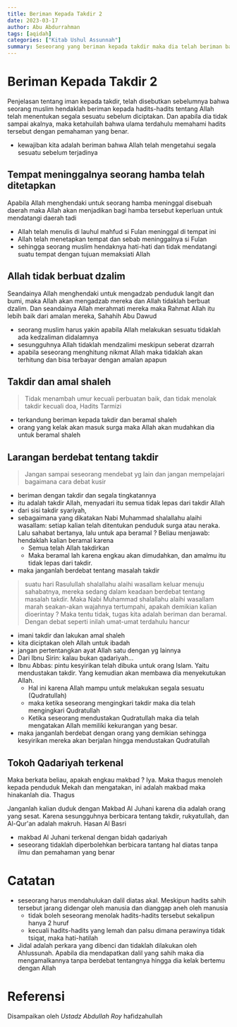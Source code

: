 ```yaml
---
title: Beriman Kepada Takdir 2 
date: 2023-03-17
author: Abu Abdurrahman
tags: [aqidah]
categories: ["Kitab Ushul Assunnah"]
summary: Seseorang yang beriman kepada takdir maka dia telah beriman bahwa Allah maha segalanya (Qudratullah), yaitu Allah maha mengetahui apa yang akan terjadi dan bagaimana terjadinya dan orang-orang dari kalangan sahabat yang Allah ridho terhadap mereka telah lurus pemahamannya tentang keimanan kepada takdir.
---
```


# Beriman Kepada Takdir 2

Penjelasan tentang iman kepada takdir, telah disebutkan sebelumnya bahwa seorang muslim hendaklah beriman kepada hadits-hadits tentang Allah telah menentukan segala sesuatu sebelum diciptakan. Dan apabila dia tidak sampai akalnya, maka ketahuilah bahwa ulama terdahulu memahami hadits tersebut dengan pemahaman yang benar.

- kewajiban kita adalah beriman bahwa Allah telah mengetahui segala sesuatu sebelum terjadinya

## Tempat meninggalnya seorang hamba telah ditetapkan 

Apabila Allah menghendaki untuk seorang hamba meninggal disebuah daerah maka Allah akan menjadikan bagi hamba tersebut keperluan untuk mendatangi daerah tadi

- Allah telah menulis di lauhul mahfud si Fulan meninggal di tempat ini
- Allah telah menetapkan tempat dan sebab meninggalnya si Fulan
- sehingga seorang muslim hendaknya hati-hati dan tidak mendatangi suatu tempat dengan tujuan memaksiati Allah

## Allah tidak berbuat dzalim

Seandainya Allah menghendaki untuk mengadzab penduduk langit dan bumi, maka Allah akan mengadzab mereka dan Allah tidaklah berbuat dzalim. Dan seandainya Allah merahmati mereka maka Rahmat Allah itu lebih baik dari amalan mereka, Sahahih Abu Dawud

- seorang muslim harus yakin apabila Allah melakukan sesuatu tidaklah ada kedzaliman didalamnya
- sesungguhnya Allah tidaklah mendzalimi meskipun seberat dzarrah
- apabila seseorang menghitung nikmat Allah maka tidaklah akan terhitung dan bisa terbayar dengan amalan apapun

## Takdir dan amal shaleh

> Tidak menambah umur kecuali perbuatan baik, dan tidak menolak takdir kecuali doa, Hadits Tarmizi

- terkandung beriman kepada takdir dan beramal shaleh
- orang yang kelak akan masuk surga maka Allah akan mudahkan dia untuk beramal shaleh

## Larangan berdebat tentang takdir

> Jangan sampai seseorang mendebat yg lain dan jangan mempelajari bagaimana cara debat kusir 

- beriman dengan takdir dan segala tingkatannya
- itu adalah takdir Allah, menyadari itu semua tidak lepas dari takdir Allah 
- dari sisi takdir syariyah, 
- sebagaimana yang dikatakan Nabi Muhammad shalallahu alaihi wasallam: setiap kalian telah ditentukan penduduk surga atau neraka. Lalu sahabat bertanya, lalu untuk apa beramal ? Beliau menjawab: hendaklah kalian beramal karena
  - Semua telah Allah takdirkan
  - Maka beramal lah karena engkau akan dimudahkan, dan amalmu itu tidak lepas dari takdir.
- maka janganlah berdebat tentang masalah takdir

> suatu hari Rasulullah shalallahu alaihi wasallam keluar menuju sahabatnya, mereka sedang dalam keadaan berdebat tentang masalah takdir. Maka Nabi Muhammad shalallahu alaihi wasallam marah seakan-akan wajahnya tertumpahi, apakah demikian kalian dioerintay ? Maka tentu tidak, tugas kita adalah beriman dan beramal. Dengan debat seperti inilah umat-umat terdahulu hancur 

- imani takdir dan lakukan amal shaleh
- kita diciptakan oleh Allah untuk ibadah
- jangan pertentangkan ayat Allah satu dengan yg lainnya
- Dari Ibnu Sirin: kalau bukan qadariyah...
- Ibnu Abbas: pintu kesyirikan telah dibuka untuk orang Islam. Yaitu mendustakan takdir. Yang kemudian akan membawa dia menyekutukan Allah. 
  - Hal ini karena Allah mampu untuk melakukan segala sesuatu (Qudratullah)
  - maka ketika seseorang mengingkari takdir maka dia telah mengingkari Qudratullah
  - Ketika seseorang mendustakan Qudratullah maka dia telah mengatakan Allah memiliki kekurangan yang besar.
- maka janganlah berdebat dengan orang yang demikian sehingga kesyirikan mereka akan berjalan hingga mendustakan Qudratullah  

## Tokoh Qadariyah terkenal

Maka berkata beliau, apakah engkau makbad ? Iya. Maka thagus menoleh kepada penduduk Mekah dan mengatakan, ini adalah makbad maka hinakanlah dia. Thagus

Janganlah kalian duduk dengan Makbad Al Juhani karena dia adalah orang yang sesat. Karena sesungguhnya berbicara tentang takdir, rukyatullah, dan Al-Qur'an adalah makruh. Hasan Al Basri

- makbad Al Juhani terkenal dengan bidah qadariyah
- seseorang tidaklah diperbolehkan berbicara tantang hal diatas tanpa ilmu dan pemahaman yang benar

# Catatan

- seseorang harus mendahulukan dalil diatas akal. Meskipun hadits sahih tersebut jarang didengar oleh manusia dan dianggap aneh oleh manusia
  - tidak boleh seseorang menolak hadits-hadits tersebut sekalipun hanya 2 huruf 
  - kecuali hadits-hadits yang lemah dan palsu  dimana perawinya tidak tsiqat, maka hati-hatilah 
- Jidal adalah perkara yang dibenci dan tidaklah dilakukan oleh Ahlussunah. Apabila dia mendapatkan dalil yang sahih maka dia mengamalkannya tanpa berdebat tentangnya hingga dia kelak bertemu dengan Allah

# Referensi

Disampaikan oleh *Ustadz Abdullah Roy* hafidzahullah